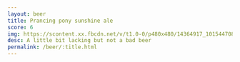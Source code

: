 ```yaml
---
layout: beer
title: Prancing pony sunshine ale
score: 6
img: https://scontent.xx.fbcdn.net/v/t1.0-0/p480x480/14364917_10154470807363745_7728138801464076268_n.jpg?oh=0f555d6019e39e5f37114936ed0f680f&oe=5885E435
desc: A little bit lacking but not a bad beer
permalink: /beer/:title.html
---
```

